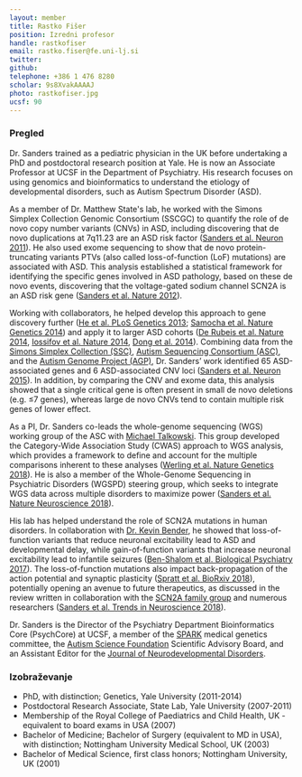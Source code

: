 ```yaml
---
layout: member
title: Rastko Fišer
position: Izredni profesor
handle: rastkofiser
email: rastko.fiser@fe.uni-lj.si
twitter:
github: 
telephone: +386 1 476 8280
scholar: 9s8XvakAAAAJ
photo: rastkofiser.jpg
ucsf: 90
---
```


### Pregled
Dr. Sanders trained as a pediatric physician in the UK before undertaking a PhD and postdoctoral research position at Yale. He is now an Associate Professor at UCSF in the Department of Psychiatry. His research focuses on using genomics and bioinformatics to understand the etiology of developmental disorders, such as Autism Spectrum Disorder (ASD).

As a member of Dr. Matthew State's lab, he worked with the Simons Simplex Collection Genomic Consortium (SSCGC) to quantify the role of de novo copy number variants (CNVs) in ASD, including discovering that de novo duplications at 7q11.23 are an ASD risk factor ([Sanders et al. Neuron 2011](https://www.ncbi.nlm.nih.gov/pubmed/21658581)). He also used exome sequencing to show that de novo protein-truncating variants PTVs (also called loss-of-function (LoF) mutations) are associated with ASD. This analysis established a statistical framework for identifying the specific genes involved in ASD pathology, based on these de novo events, discovering that the voltage-gated sodium channel SCN2A is an ASD risk gene ([Sanders et al. Nature 2012](https://www.ncbi.nlm.nih.gov/pubmed/22495306)). 

Working with collaborators, he helped develop this approach to gene discovery further ([He et al. PLoS Genetics 2013](https://www.ncbi.nlm.nih.gov/pubmed/23966865); [Samocha et al. Nature Genetics 2014](https://www.ncbi.nlm.nih.gov/pubmed/25086666)) and apply it to larger ASD cohorts ([De Rubeis et al. Nature 2014](https://www.ncbi.nlm.nih.gov/pubmed/25363760), [Iossifov et al. Nature 2014](https://www.ncbi.nlm.nih.gov/pubmed/25363768), [Dong et al. 2014](https://www.ncbi.nlm.nih.gov/pubmed/25284784)). Combining data from the [Simons Simplex Collection (SSC)](https://www.sfari.org/resource/simons-simplex-collection/), [Autism Sequencing Consortium (ASC)](https://genome.emory.edu/ASC/), and the [Autism Genome Project (AGP)](https://www.ncbi.nlm.nih.gov/pubmed/24768552), Dr. Sanders’ work identified 65 ASD-associated genes and 6 ASD-associated CNV loci ([Sanders et al. Neuron 2015](https://www.ncbi.nlm.nih.gov/pubmed/26402605)). In addition, by comparing the CNV and exome data, this analysis showed that a single critical gene is often present in small de novo deletions (e.g. ≤7 genes), whereas large de novo CNVs tend to contain multiple risk genes of lower effect.

As a PI, Dr. Sanders co-leads the whole-genome sequencing (WGS) working group of the ASC with [Michael Talkowski](http://talkowski.mgh.harvard.edu). This group developed the Category-Wide Association Study (CWAS) approach to WGS analysis, which provides a framework to define and account for the multiple comparisons inherent to these analyses ([Werling et al. Nature Genetics 2018](https://www.ncbi.nlm.nih.gov/pubmed/29700473)). He is also a member of the Whole-Genome Sequencing in Psychiatric Disorders (WGSPD) steering group, which seeks to integrate WGS data across multiple disorders to maximize power ([Sanders et al. Nature Neuroscience 2018](https://www.ncbi.nlm.nih.gov/pubmed/29184211)). 

His lab has helped understand the role of SCN2A mutations in human disorders. In collaboration with [Dr. Kevin Bender](https://benderlab.ucsf.edu/home), he showed that loss-of-function variants that reduce neuronal excitability lead to ASD and developmental delay, while gain-of-function variants that increase neuronal excitability lead to infantile seizures ([Ben-Shalom et al. Biological Psychiatry 2017](https://www.ncbi.nlm.nih.gov/pubmed/28256214)). The loss-of-function mutations also impact back-propagation of the action potential and synaptic plasticity ([Spratt et al. BioRxiv 2018](https://www.biorxiv.org/content/early/2018/07/10/366781)), potentially opening an avenue to future therapeutics, as discussed in the review written in collaboration with the [SCN2A family group](http://www.scn2a.org) and numerous researchers ([Sanders et al. Trends in Neuroscience 2018](https://www.ncbi.nlm.nih.gov/pubmed/29691040)).

Dr. Sanders is the Director of the Psychiatry Department Bioinformatics Core (PsychCore) at UCSF, a member of the [SPARK](https://www.sfari.org/resource/spark/) medical genetics committee, the [Autism Science Foundation](https://autismsciencefoundation.org) Scientific Advisory Board, and an Assistant Editor for the [Journal of Neurodevelopmental Disorders]( https://jneurodevdisorders.biomedcentral.com). 

### Izobraževanje
- PhD, with distinction; Genetics, Yale University (2011-2014)
- Postdoctoral Research Associate, State Lab, Yale University (2007-2011)
- Membership of the Royal College of Paediatrics and Child Health, UK - equivalent to board exams in USA (2007)
- Bachelor of Medicine; Bachelor of Surgery (equivalent to MD in USA), with distinction; Nottingham University Medical School, UK (2003)
- Bachelor of Medical Science, first class honors; Nottingham University, UK (2001)
